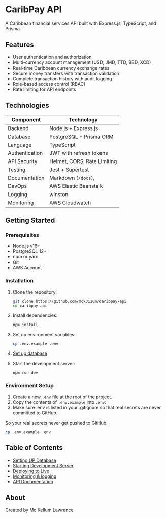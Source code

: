 # CaribPay API

A Caribbean financial services API built with Express.js, TypeScript, and Prisma.

## Features

- User authentication and authorization
- Multi-currency account management (USD, JMD, TTD, BBD, XCD)
- Real-time Caribbean currency exchange rates
- Secure money transfers with transaction validation
- Complete transaction history with audit logging
- Role-based access control (RBAC)
- Rate limiting for API endpoints

## Technologies

| Component      | Technology                  |
| -------------- | --------------------------- |
| Backend        | Node.js + Express.js        |
| Database       | PostgreSQL + Prisma ORM     |
| Language       | TypeScript                  |
| Authentication | JWT with refresh tokens     |
| API Security   | Helmet, CORS, Rate Limiting |
| Testing        | Jest + Supertest            |
| Documentation  | Markdown (`/docs`),         |
| DevOps         | AWS Elastic Beanstalk       |
| Logging        | winston                     |
| Monitoring     | AWS Cloudwatch              |

## Getting Started

### Prerequisites

- Node.js v16+
- PostgreSQL 12+
- npm or yarn
- Git
- AWS Account

### Installation

1. Clone the repository:

   ```bash
   git clone https://github.com/mck311um/caribpay-api
   cd caribpay-api
   ```

2. Install dependencies:

   ```bash
   npm install
   ```

3. Set up environment variables:

   ```bash
   cp .env.example .env
   ```

4. [Set up database](docs/databse.md)

5. Start the development server:
   ```bash
   npm run dev
   ```

### Environment Setup

1. Create a new `.env` file at the root of the project.
2. Copy the contents of `.env.example` into `.env`:
3. Make sure .env is listed in your .gitignore so that real secrets are never committed to GitHub.

So your real secrets never get pushed to GitHub.

```bash
cp .env.example .env
```

## Table of Contents

- [Setting UP Database](docs/databse.md)
- [Starting Development Server](docs/development.md)
- [Deploying to Live](docs/live.md)
- [Monitoring & logging](docs/logging.md)
- [API Documentation](docs/api-reference.md)

## About

Created by Mc Kellum Lawrence
